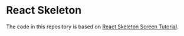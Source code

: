 # React Skeleton

The code in this repository is based on
[React Skeleton Screen Tutorial](https://youtu.be/cg_tmJBisp8).
